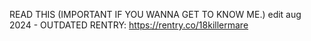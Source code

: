 READ THIS (IMPORTANT IF YOU WANNA GET TO KNOW ME.) edit aug 2024 - OUTDATED RENTRY: https://rentry.co/18killermare

